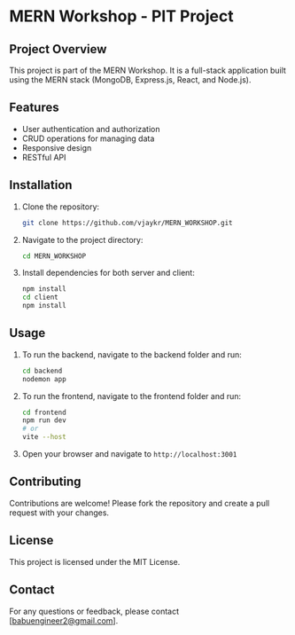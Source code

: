 # MERN Workshop - PIT Project

## Project Overview
This project is part of the MERN Workshop. It is a full-stack application built using the MERN stack (MongoDB, Express.js, React, and Node.js).

## Features
- User authentication and authorization
- CRUD operations for managing data
- Responsive design
- RESTful API

## Installation
1. Clone the repository:
    ```bash
    git clone https://github.com/vjaykr/MERN_WORKSHOP.git
    ```
2. Navigate to the project directory:
    ```bash
    cd MERN_WORKSHOP
    ```
3. Install dependencies for both server and client:
    ```bash
    npm install
    cd client
    npm install
    ```

## Usage
1. To run the backend, navigate to the backend folder and run:
    ```bash
    cd backend
    nodemon app
    ```
2. To run the frontend, navigate to the frontend folder and run:
    ```bash
    cd frontend
    npm run dev
    # or
    vite --host
    ```
3. Open your browser and navigate to `http://localhost:3001 `

## Contributing
Contributions are welcome! Please fork the repository and create a pull request with your changes.

## License
This project is licensed under the MIT License.

## Contact
For any questions or feedback, please contact [babuengineer2@gmail.com].
